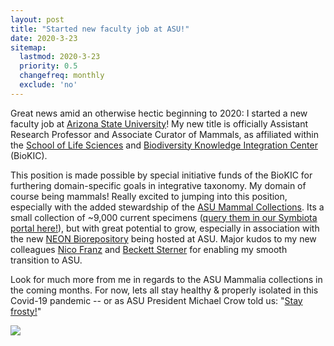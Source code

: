 ```yaml
---
layout: post
title: "Started new faculty job at ASU!"
date: 2020-3-23
sitemap:
  lastmod: 2020-3-23
  priority: 0.5
  changefreq: monthly
  exclude: 'no'
---
```


Great news amid an otherwise hectic beginning to 2020: I started a new faculty job at [Arizona State University](https://www.asu.edu/about)! My new title is officially Assistant Research Professor and Associate Curator of Mammals, as affiliated within the [School of Life Sciences](https://sols.asu.edu/) and [Biodiversity Knowledge Integration Center](https://biokic.asu.edu/) (BioKIC). 

This position is made possible by special initiative funds of the BioKIC for furthering domain-specific goals in integrative taxonomy. My domain of course being mammals! Really excited to jumping into this position, especially with the added stewardship of the [ASU Mammal Collections](https://biokic.asu.edu/collections/mammalogy-collection). Its a small collection of ~9,000 current specimens ([query them in our Symbiota portal here!](https://csvcoll.org/portal/index.php)), but with great potential to grow, especially in association with the new [NEON Biorepository](https://www.neonscience.org/data/samples-specimens/neon-biorepository-asu) being hosted at ASU. Major kudos to my new colleagues [Nico Franz](https://sols.asu.edu/nico-franz) and [Beckett Sterner](https://sols.asu.edu/beckett-sterner) for enabling my smooth transition to ASU.

Look for much more from me in regards to the ASU Mammalia collections in the coming months. For now, lets all stay healthy & properly isolated in this Covid-19 pandemic -- or as ASU President Michael Crow told us: "[Stay frosty!](https://www.youtube.com/watch?v=ht2RJvc4ExI)"

<img src="https://n8upham.github.io/images/firstDayAtASU.jpg"/>


